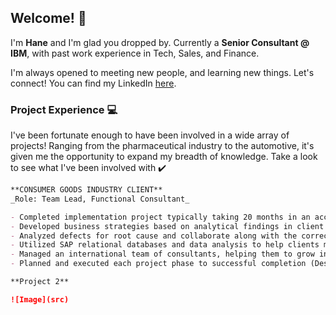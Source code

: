 ## Welcome! 👋

I'm **Hane** and I'm glad you dropped by.
Currently a **Senior Consultant @ IBM**, with past work experience in Tech, Sales, and Finance.

I'm always opened to meeting new people, and learning new things. Let's connect!
You can find my LinkedIn [here](https://www.linkedin.com/in/hanejun/).

### Project Experience 💻

I've been fortunate enough to have been involved in a wide array of projects! Ranging from the pharmaceutical industry to the automotive, it's given me the opportunity to expand my breadth of knowledge. Take a look to see what I've been involved with ✔️

```markdown
**CONSUMER GOODS INDUSTRY CLIENT**
_Role: Team Lead, Functional Consultant_

- Completed implementation project typically taking 20 months in an accelerated timeline of 10 months
- Developed business strategies based on analytical findings in client data, helping to give precise recommendations to effectively prioritize important functions and features to implement in the system
- Analyzed defects for root cause and collaborate along with the correct business or developer teams to resolve issue and unit test the full cycle using an iterative approach to verify the resolution is correct
- Utilized SAP relational databases and data analysis to help clients migrate from a legacy system (50+ years) into a new hybrid cloud/on-prem solution that will ensure automation and more precise results
- Managed an international team of consultants, helping them to grow in their technical skillset
- Planned and executed each project phase to successful completion (Design, Build, Testing, Go-Live)

**Project 2**

![Image](src)
```
